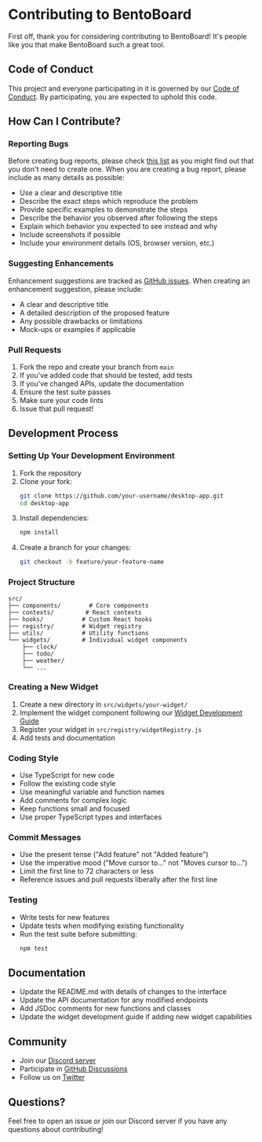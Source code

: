 # Contributing to BentoBoard

First off, thank you for considering contributing to BentoBoard! It's people like you that make BentoBoard such a great tool.

## Code of Conduct

This project and everyone participating in it is governed by our [Code of Conduct](CODE_OF_CONDUCT.md). By participating, you are expected to uphold this code.

## How Can I Contribute?

### Reporting Bugs

Before creating bug reports, please check [this list](https://github.com/jsap7/desktop-app/issues) as you might find out that you don't need to create one. When you are creating a bug report, please include as many details as possible:

* Use a clear and descriptive title
* Describe the exact steps which reproduce the problem
* Provide specific examples to demonstrate the steps
* Describe the behavior you observed after following the steps
* Explain which behavior you expected to see instead and why
* Include screenshots if possible
* Include your environment details (OS, browser version, etc.)

### Suggesting Enhancements

Enhancement suggestions are tracked as [GitHub issues](https://github.com/jsap7/desktop-app/issues). When creating an enhancement suggestion, please include:

* A clear and descriptive title
* A detailed description of the proposed feature
* Any possible drawbacks or limitations
* Mock-ups or examples if applicable

### Pull Requests

1. Fork the repo and create your branch from `main`
2. If you've added code that should be tested, add tests
3. If you've changed APIs, update the documentation
4. Ensure the test suite passes
5. Make sure your code lints
6. Issue that pull request!

## Development Process

### Setting Up Your Development Environment

1. Fork the repository
2. Clone your fork:
   ```bash
   git clone https://github.com/your-username/desktop-app.git
   cd desktop-app
   ```
3. Install dependencies:
   ```bash
   npm install
   ```
4. Create a branch for your changes:
   ```bash
   git checkout -b feature/your-feature-name
   ```

### Project Structure

```
src/
├── components/        # Core components
├── contexts/         # React contexts
├── hooks/           # Custom React hooks
├── registry/        # Widget registry
├── utils/           # Utility functions
└── widgets/         # Individual widget components
    ├── clock/
    ├── todo/
    ├── weather/
    └── ...
```

### Creating a New Widget

1. Create a new directory in `src/widgets/your-widget/`
2. Implement the widget component following our [Widget Development Guide](docs/widget-development.md)
3. Register your widget in `src/registry/widgetRegistry.js`
4. Add tests and documentation

### Coding Style

* Use TypeScript for new code
* Follow the existing code style
* Use meaningful variable and function names
* Add comments for complex logic
* Keep functions small and focused
* Use proper TypeScript types and interfaces

### Commit Messages

* Use the present tense ("Add feature" not "Added feature")
* Use the imperative mood ("Move cursor to..." not "Moves cursor to...")
* Limit the first line to 72 characters or less
* Reference issues and pull requests liberally after the first line

### Testing

* Write tests for new features
* Update tests when modifying existing functionality
* Run the test suite before submitting:
  ```bash
  npm test
  ```

## Documentation

* Update the README.md with details of changes to the interface
* Update the API documentation for any modified endpoints
* Add JSDoc comments for new functions and classes
* Update the widget development guide if adding new widget capabilities

## Community

* Join our [Discord server](https://discord.gg/bentoboard)
* Participate in [GitHub Discussions](https://github.com/jsap7/desktop-app/discussions)
* Follow us on [Twitter](https://twitter.com/bentoboard)

## Questions?

Feel free to open an issue or join our Discord server if you have any questions about contributing! 